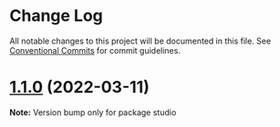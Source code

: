 # Change Log

All notable changes to this project will be documented in this file.
See [Conventional Commits](https://conventionalcommits.org) for commit guidelines.

# [1.1.0](https://github.com/kajyr/subnettuno.it/compare/v1.0.0...v1.1.0) (2022-03-11)

**Note:** Version bump only for package studio
